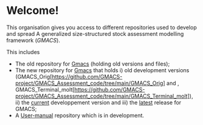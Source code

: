 # Welcome! 

This organisation gives you access to different repositories used to develop and spread A generalized size-structured stock assessment modelling framework (_GMACS_). 

This includes
  * The old repository for [Gmacs](https://github.com/GMACS-project/gmacs) (holding old versions and files);
  * The new repository for [Gmacs](https://github.com/GMACS-project/GMACS_Assessment_code) that holds i) old development versions
    (GMACS_Orig[https://github.com/GMACS-project/GMACS_Assessment_code/tree/main/GMACS_Orig] and , 
    GMACS_Terminal_molt[https://github.com/GMACS-project/GMACS_Assessment_code/tree/main/GMACS_Terminal_molt]), 
    ii) the [current](https://github.com/GMACS-project/GMACS_Assessment_code/tree/main/GMACS/Dvpt_Version) developpement version and 
    iii) the [latest](https://github.com/GMACS-project/GMACS_Assessment_code/tree/main/GMACS/Latest_Version) release for GMACS;
  * A [User-manual](https://github.com/GMACS-project/User-manual) repository which is in development.
